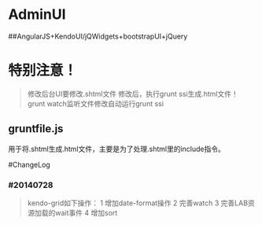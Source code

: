 # AdminUI
##AngularJS+KendoUI/jQWidgets+bootstrapUI+jQuery


# 特别注意！
>修改后台UI要修改.shtml文件
修改后，执行grunt ssi生成.html文件！
grunt watch监听文件修改自动运行grunt ssi

## gruntfile.js
用于将.shtml生成.html文件，主要是为了处理.shtml里的include指令。

#ChangeLog
### #20140728
>kendo-grid如下操作：
1 增加date-format操作
2 完善watch
3 完善LAB资源加载的wait事件
4 增加sort